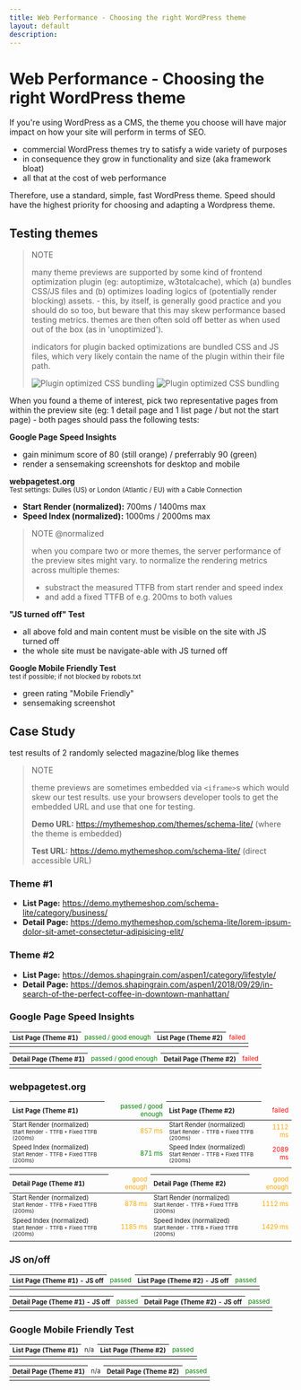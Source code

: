 ```yaml
---
title: Web Performance - Choosing the right WordPress theme
layout: default
description: 
---
```


<style>
small {display: block;}
table {font-size: 80%;}
th {text-align: left;}
th + td {text-align: right;}
.u-right, .u-passed, .u-goodEnough, .u-failed {text-align: right;}
.u-passed {color: green;}
.u-goodEnough {color: orange;}
.u-failed {color: red;}
</style>

# Web Performance - Choosing the right WordPress theme

If you're using WordPress as a CMS, the theme you choose will have major impact on how your site will perform in terms of SEO.

* commercial WordPress themes try to satisfy a wide variety of purposes
* in consequence they grow in functionality and size (aka framework bloat) 
* all that at the cost of web performance

Therefore, use a standard, simple, fast WordPress theme. Speed should have the highest priority for choosing and adapting a Wordpress theme.

## Testing themes

> NOTE
>
> many theme previews are supported by some kind of frontend optimization plugin (eg: autoptimize, w3totalcache), which (a) bundles CSS/JS files and (b) optimizes loading logics of (potentially render blocking) assets. - this, by itself, is generally good practice and you should do so too, but beware that this may skew performance based testing metrics. themes are then often sold off better as when used out of the box (as in 'unoptimized').
>
> indicators for plugin backed optimizations are bundled CSS and JS files, which very likely contain the name of the plugin within their file path.
>
> <img src="{{site.url}}/i/wp-themes-plugin-optimized-1.jpg" alt="Plugin optimized CSS bundling">
>
> <img src="{{site.url}}/i/wp-themes-plugin-optimized-2.jpg" alt="Plugin optimized CSS bundling">

When you found a theme of interest, pick two representative pages from within the preview site (eg: 1 detail page and 1 list page / but not the start page) - both pages should pass the following tests:


**Google Page Speed Insights**

* gain minimum score of 80 (still orange) / preferrably 90 (green)
* render a sensemaking screenshots for desktop and mobile


**webpagetest.org**
<small>Test settings: Dulles (US) or London (Atlantic / EU) with a Cable Connection</small>

* **Start Render (normalized):** 700ms / 1400ms max
* **Speed Index (normalized):** 1000ms / 2000ms max

> NOTE @normalized
> 
> when you compare two or more themes, the server performance of the preview sites might vary. to normalize the rendering metrics across multiple themes:
> * substract the measured TTFB from start render and speed index  
> * and add a fixed TTFB of e.g. 200ms to both values


**"JS turned off" Test**

* all above fold and main content must be visible on the site with JS turned off
* the whole site must be navigate-able with JS turned off


**Google Mobile Friendly Test**
<small>test if possible; if not blocked by robots.txt</small>

* green rating "Mobile Friendly"
* sensemaking screenshot


## Case Study 
test results of 2 randomly selected magazine/blog like themes


> NOTE
> 
> theme previews are sometimes embedded via ```<iframe>```s which would skew our test results. use your browsers developer tools to get the embedded URL and use that one for testing.
>  
> **Demo URL:** <https://mythemeshop.com/themes/schema-lite/> (where the theme is embedded)
>
> **Test URL:** <https://demo.mythemeshop.com/schema-lite/> (direct accessible URL)



### Theme #1
* **List Page:** <https://demo.mythemeshop.com/schema-lite/category/business/>
* **Detail Page:** <https://demo.mythemeshop.com/schema-lite/lorem-ipsum-dolor-sit-amet-consectetur-adipisicing-elit/>


### Theme #2
* **List Page:** <https://demos.shapingrain.com/aspen1/category/lifestyle/>
* **Detail Page:** <https://demos.shapingrain.com/aspen1/2018/09/29/in-search-of-the-perfect-coffee-in-downtown-manhattan/>

<h3>Google Page Speed Insights</h3>
<table>
  <thead>
    <tr>
      <th>List Page (Theme #1)</th>
      <td class="u-passed">passed / good enough</td>
      <th>List Page (Theme #2)</th>
      <td class="u-failed">failed</td>
    </tr>
  </thead>
  <tbody>
    <tr>
      <td colspan="2"><img src="{{site.url}}/i/lp-1-psi.jpg" alt=""></td>
      <td colspan="2"><img src="{{site.url}}/i/lp-2-psi.jpg" alt=""></td>
    </tr>
  </tbody>
</table>

<table>
  <thead>
    <tr>
      <th>Detail Page (Theme #1)</th>
      <td class="u-passed">passed / good enough</td>
      <th>Detail Page (Theme #2)</th>
      <td class="u-failed">failed</td>
    </tr>
  </thead>
  <tbody>
    <tr>
      <td colspan="2"><img src="{{site.url}}/i/dp-1-psi.jpg" alt=""></td>
      <td colspan="2"><img src="{{site.url}}/i/dp-2-psi.jpg" alt=""></td>
    </tr>
  </tbody>
</table>

<h3>webpagetest.org</h3>
<table>
  <thead>
    <tr>
      <th>List Page (Theme #1)</th>
      <td class="u-passed">passed / good enough</td>
      <th>List Page (Theme #2)</th>
      <td class="u-failed">failed</td>
    </tr>
  </thead>
  <tbody>
    <tr>
      <td>Start Render (normalized)<br><small>Start Render - TTFB + Fixed TTFB (200ms)</small></td><td class="u-goodEnough">857 ms</td>
      <td>Start Render (normalized)<br><small>Start Render - TTFB + Fixed TTFB (200ms)</small></td><td class="u-goodEnough">1112 ms</td>
    </tr>
    <tr>
      <td>Speed Index (normalized)<br><small>Start Render - TTFB + Fixed TTFB (200ms)</small></td><td class="u-passed">871 ms</td>
      <td>Speed Index (normalized)<br><small>Start Render - TTFB + Fixed TTFB (200ms)</small></td><td class="u-failed">2089 ms</td>
    </tr>
    <tr>
      <td colspan="2"><img src="{{site.url}}/i/lp-1-wpt.jpg" alt=""></td>
      <td colspan="2"><img src="{{site.url}}/i/lp-2-wpt.jpg" alt=""></td>
    </tr>
  </tbody>
</table>

<table>
  <thead>
    <tr>
      <th>Detail Page (Theme #1)</th>
      <td class="u-goodEnough">good enough</td>
      <th>Detail Page (Theme #2)</th>
      <td class="u-goodEnough">good enough</td>
    </tr>
  </thead>
  <tbody>
    <tr>
      <td>Start Render (normalized)<br><small>Start Render - TTFB + Fixed TTFB (200ms)</small></td><td class="u-goodEnough">878 ms</td>
      <td>Start Render (normalized)<br><small>Start Render - TTFB + Fixed TTFB (200ms)</small></td><td class="u-goodEnough">1112 ms</td>
    </tr>
    <tr>
      <td>Speed Index (normalized)<br><small>Start Render - TTFB + Fixed TTFB (200ms)</small></td><td class="u-goodEnough">1185 ms</td>
      <td>Speed Index (normalized)<br><small>Start Render - TTFB + Fixed TTFB (200ms)</small></td><td class="u-goodEnough">1429 ms</td>
    </tr>
    <tr>
      <td colspan="2"><img src="{{site.url}}/i/dp-1-wpt.jpg" alt=""></td>
      <td colspan="2"><img src="{{site.url}}/i/dp-2-wpt.jpg" alt=""></td>
    </tr>
  </tbody>
</table>

<h3>JS on/off</h3>
<table>
  <thead>
    <tr>
      <th>List Page (Theme #1) - JS off</th>
      <td class="u-passed">passed</td>
      <th>List Page (Theme #2) - JS off</th>
      <td class="u-passed">passed</td>
    </tr>
  </thead>
  <tbody>
    <tr>
      <td colspan="2"><img src="{{site.url}}/i/lp-1-js-off.jpg" alt=""></td>
      <td colspan="2"><img src="{{site.url}}/i/lp-2-js-off.jpg" alt=""></td>
    </tr>
  </tbody>
</table>

<table>
  <thead>
    <tr>
      <th>Detail Page (Theme #1) - JS off</th>
      <td class="u-passed">passed</td>
      <th>Detail Page (Theme #2) - JS off</th>
      <td class="u-passed">passed</td>
    </tr>
  </thead>
  <tbody>
    <tr>
      <td colspan="2"><img src="{{site.url}}/i/dp-1-js-off.jpg" alt=""></td>
      <td colspan="2"><img src="{{site.url}}/i/dp-2-js-off.jpg" alt=""></td>
    </tr>
  </tbody>
</table>

<h3>Google Mobile Friendly Test</h3>
<table>
  <thead>
    <tr>
      <th>List Page (Theme #1)</th>
      <td>n/a</td>
      <th>List Page (Theme #2)</th>
      <td class="u-passed">passed</td>
    </tr>
  </thead>
  <tbody>
    <tr>
      <td colspan="2"><img src="{{site.url}}/i/lp-1-mft.jpg" alt=""></td>
      <td colspan="2"><img src="{{site.url}}/i/lp-2-mft.jpg" alt=""></td>
    </tr>
  </tbody>
</table>

<table>
  <thead>
    <tr>
      <th>Detail Page (Theme #1)</th>
      <td>n/a</td>
      <th>Detail Page (Theme #2)</th>
      <td class="u-passed">passed</td>
    </tr>
  </thead>
  <tbody>
    <tr>
      <td colspan="2"><img src="{{site.url}}/i/dp-1-mft.jpg" alt=""></td>
      <td colspan="2"><img src="{{site.url}}/i/dp-2-mft.jpg" alt=""></td>
    </tr>
  </tbody>
</table>

